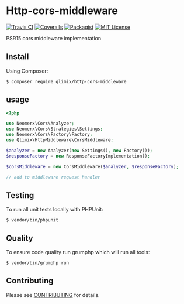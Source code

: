 # Http-cors-middleware

[![Travis CI](https://api.travis-ci.org/qlimix/http-cors-middleware.svg?branch=master)](https://travis-ci.org/qlimix/http-cors-middleware)
[![Coveralls](https://img.shields.io/coveralls/github/qlimix/http-cors-middleware.svg)](https://coveralls.io/github/qlimix/http-cors-middleware)
[![Packagist](https://img.shields.io/packagist/v/qlimix/http-cors-middleware.svg)](https://packagist.org/packages/qlimix/http-cors-middleware)
[![MIT License](https://img.shields.io/badge/license-MIT-brightgreen.svg)](https://github.com/qlimix/http-cors-middleware/blob/master/LICENSE)

PSR15 cors middleware implementation

## Install

Using Composer:

~~~
$ composer require qlimix/http-cors-middleware
~~~

## usage

```php
<?php

use Neomerx\Cors\Analyzer;
use Neomerx\Cors\Strategies\Settings;
use Neomerx\Cors\Factory\Factory;
use Qlimix\HttpMiddleware\CorsMiddleware;

$analyzer = new Analyzer(new Settings(), new Factory());
$responseFactory = new ResponseFactoryImplementation();

$corsMiddleware = new CorsMiddleware($analyzer, $responseFactory);

// add to middleware request handler

```

## Testing
To run all unit tests locally with PHPUnit:

~~~
$ vendor/bin/phpunit
~~~

## Quality
To ensure code quality run grumphp which will run all tools:

~~~
$ vendor/bin/grumphp run
~~~

## Contributing

Please see [CONTRIBUTING](CONTRIBUTING.md) for details.
